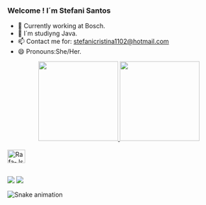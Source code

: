 ### Welcome ! I´m  Stefani Santos

- 🔭 Currently working at Bosch.
- 🌱 I´m studiyng Java.
- 📫 Contact me for: stefanicristina1102@hotmail.com
- 😄 Pronouns:She/Her.

<div align="center">
  <a href="https://github.com/stefanisantos01">
  <img height="180em" src="https://github-readme-stats.vercel.app/api?username=stefanisantos01&show_icons=true&theme=dracula&include_all_commits=true&count_private=true"/>
  <img height="180em" src="https://github-readme-stats.vercel.app/api/top-langs/?username=stefanisantos01&layout=compact&langs_count=7&theme=dracula"/>
  
  </div>
<div style="display: inline_block"><br>
  <img align="center" alt="Rafa-Js" height="30" width="40" 
 <img src="https://cdn.jsdelivr.net/gh/devicons/devicon/icons/java/java-original-wordmark.svg" />
          
           
##    
 
<div> 
 
  <a href="https://www.instagram.com/stefani_rsantos__/" target="_blank"><img src="https://img.shields.io/badge/-Instagram-%23E4405F?style=for-the-badge&logo=instagram&logoColor=white" target="_blank"></a>
  <a href="https://www.linkedin.com/in/stefani-santos-861182250/" target="_blank"><img src="https://img.shields.io/badge/-LinkedIn-%230077B5?style=for-the-badge&logo=linkedin&logoColor=white" target="_blank"></a> 
 
  ![Snake animation](https://github.com/stefanisantos01/stefanisantos01/blob/output/github-contribution-grid-snake.svg)
 
</div>
